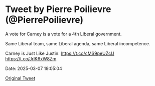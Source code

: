 # Tweet by Pierre Poilievre (@PierrePoilievre)

A vote for Carney is a vote for a 4th Liberal government.

Same Liberal team, same Liberal agenda, same Liberal incompetence.

Carney is Just Like Justin: https://t.co/cMS9peUZcU https://t.co/JrlK6xW8Zm

Date: 2025-03-07 19:05:04

[Original Tweet](https://x.com/PierrePoilievre/status/1898087523043176501)
